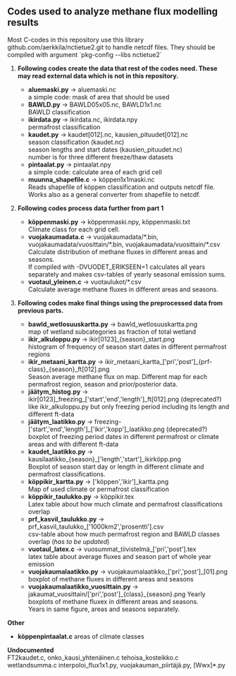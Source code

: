 ## Codes used to analyze methane flux modelling results
Most C-codes in this repository use this library github.com/aerkkila/nctietue2.git to handle netcdf files.
They should be compiled with argument \`pkg-config --libs nctietue2\`

1. **Following codes create the data that rest of the codes need. These may read external data which is not in this repository.**
   - **aluemaski<area>.py** &rarr; aluemaski<area>.nc \
	   a simple code: mask of area that should be used
   - **BAWLD<area>.py** &rarr; BAWLD05x05<area>.nc, BAWLD1x1<area>.nc \
	   BAWLD classification
   - **ikirdata<area>.py** &rarr; ikirdata<area>.nc, ikirdata<area>.npy \
	   permafrost classification
   - **kaudet<area>.py** &rarr; kaudet[012]<area>.nc, kausien_pituudet[012]<area>.nc \
	   season classification (kaudet<area>.nc) \
	   season lengths and start dates (kausien_pituudet<area>.nc) \
	   number is for three different freeze/thaw datasets
   - **pintaalat<area>.py** &rarr; pintaalat<area>.npy \
	   a simple code: calculate area of each grid cell
   - **muunna_shapefile.c** &rarr; köppen1x1maski<area>.nc \
	   Reads shapefile of köppen classification and outputs netcdf file.
	   Works also as a general converter from shapefile to netcdf.

2. **Following codes process data further from part 1**
   - **köppenmaski<area>.py** &rarr; köppenmaski<area>.npy, köppenmaski<area>.txt \
	   Climate class for each grid cell.
   - **vuojakaumadata<area>.c** &rarr; vuojakaumadata/\*.bin, vuojakaumadata/vuosittain/\*.bin, vuojakaumadata/vuosittain/*.csv \
	   Calculate distribution of methane fluxes in different areas and seasons. \
	   If compiled with -DVUODET_ERIKSEEN=1 calculates all years separately and makes csv-tables of yearly seasonal emission sums.
   - **vuotaul_yleinen.c** &rarr; vuotaulukot/\*.csv \
	   Calculate average methane fluxes in different areas and seasons.

3. **Following codes make final things using the preprocessed data from previous parts.**
   - **bawld_wetlosuuskartta.py** &rarr; bawld_wetlosuuskartta.png \
	   map of wetland subcategories as fraction of total wetland
   - **ikir_alkuloppu.py** &rarr; ikir[0123]_{season}_start.png \
	   histogram of frequency of season start dates in different permafrost regions
   - **ikir_metaani_kartta.py** &rarr; ikir_metaani_kartta_['pri','post']\_{prf-class}_{season}_ft[012].png \
	   Season average methane flux on map. Different map for each permafrost region, season and prior/posterior data.
   - **jäätym_histog.py** &rarr; ikir[0123]\_freezing_['start','end','length']_ft[012]<area>.png (deprecated?) \
	   like ikir_alkuloppu.py but only freezing period including its length and different ft-data
   - **jäätym_laatikko.py** &rarr; freezing-['start','end','length']_['ikir','kopp']_laatikko<area>.png (deprecated?) \
	   boxplot of freezing period dates in different permafrost or climate areas and with different ft-data
   - **kaudet_laatikko.py** &rarr; kausilaatikko_{season}\_['length','start']\_ikirköpp.png \
	   Boxplot of season start day or length in different climate and permafrost classifications.
   - **köppikir_kartta.py** &rarr; ['köppen','ikir']\_kartta.png \
	   Map of used climate or permafrost classification
   - **köppikir_taulukko.py** &rarr; köppikir<area>.tex \
	   Latex table about how much climate and permafrost classifications overlap
   - **prf_kasvil_taulukko.py** &rarr; prf_kasvil_taulukko_['1000km2','prosentti'].csv \
	   csv-table about how much permafrost region and BAWLD classes overlap (*has to be updated*)
   - **vuotaul_latex.c** &rarr; vuosummat_tiivistelmä_['pri','post'].tex \
	   latex table about average fluxes and season part of whole year emission
   - **vuojakaumalaatikko<area>.py** &rarr; vuojakaumalaatikko_['pri','post']_[01].png \
	   boxplot of methane fluxes in different areas and seasons
   - **vuojakaumalaatikko_vuosittain.py** &rarr; jakaumat_vuosittain/['pri','post']\_{class}\_{season}.png
	   Yearly boxplots of methane fluxex in different areas and seasons. \
	   Years in same figure, areas and seasons separately.

**Other**
- **köppenpintaalat<area>.c** areas of climate classes

**Undocumented** \
FT2kaudet<area>.c, onko_kausi_yhtenäinen.c tehoisa_kosteikko.c wetlandsumma<area>.c interpoloi_flux1x1.py, vuojakauman_piirtäjä.py, [Wwx]\*.py
